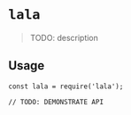 # `lala`

> TODO: description

## Usage

```
const lala = require('lala');

// TODO: DEMONSTRATE API
```
